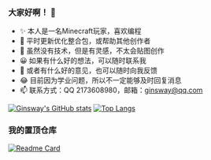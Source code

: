 
<!---
ZhenNing-MOD/ZhenNing-MOD is a ✨ special ✨ repository because its `README.md` (this file) appears on your GitHub profile.
You can click the Preview link to take a look at your changes.
--->

### 大家好啊！ 👋
- ✨ 本人是一名Minecraft玩家，喜欢编程
- 🌱 平时更新优化整合包，或帮助其他创作者
- 👯 虽然没有技术，但是有灵感，不太会贴图创作
- 😀 如果有什么好的想法，可以随时联系我
- 💬 或者有什么好的意见，也可以随时向我反馈
- 😂 目前因为学业问题，所以不一定能够及时回复消息
- 📫 联系方式：QQ 2173608980，邮箱：ginsway@qq.com

[![Ginsway's GitHub stats](https://github-readme-stats.vercel.app/api?username=ginsway&count_private=true&show_icons=true&theme=merko&locale=cn)](https://github.com/anuraghazra/github-readme-stats)
[![Top Langs](https://github-readme-stats.vercel.app/api/top-langs/?username=ginsway&layout=compact)](https://github.com/anuraghazra/github-readme-stats)

### 我的置顶仓库
[![Readme Card](https://github-readme-stats.vercel.app/api/pin/?username=ginsway&repo=Deuterium&show_owner=true)](https://github.com/anuraghazra/github-readme-stats)
